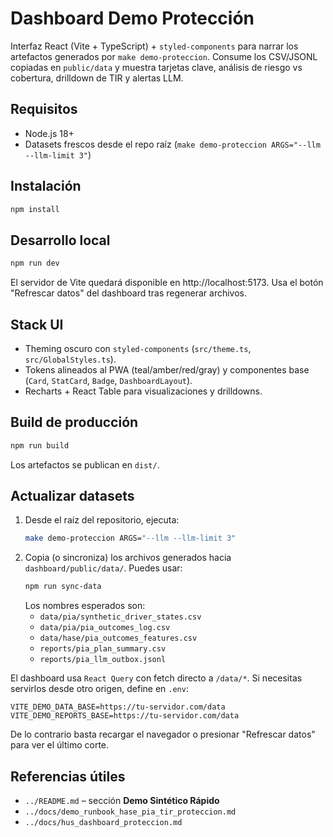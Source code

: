 # Dashboard Demo Protección

Interfaz React (Vite + TypeScript) + `styled-components` para narrar los artefactos generados por `make demo-proteccion`. Consume los CSV/JSONL copiadas en `public/data` y muestra tarjetas clave, análisis de riesgo vs cobertura, drilldown de TIR y alertas LLM.

## Requisitos
- Node.js 18+
- Datasets frescos desde el repo raíz (`make demo-proteccion ARGS="--llm --llm-limit 3"`)

## Instalación
```bash
npm install
```

## Desarrollo local
```bash
npm run dev
```

El servidor de Vite quedará disponible en http://localhost:5173. Usa el botón "Refrescar datos" del dashboard tras regenerar archivos.

## Stack UI
- Theming oscuro con `styled-components` (`src/theme.ts`, `src/GlobalStyles.ts`).
- Tokens alineados al PWA (teal/amber/red/gray) y componentes base (`Card`, `StatCard`, `Badge`, `DashboardLayout`).
- Recharts + React Table para visualizaciones y drilldowns.

## Build de producción
```bash
npm run build
```

Los artefactos se publican en `dist/`.

## Actualizar datasets
1. Desde el raíz del repositorio, ejecuta:
   ```bash
   make demo-proteccion ARGS="--llm --llm-limit 3"
   ```
2. Copia (o sincroniza) los archivos generados hacia `dashboard/public/data/`. Puedes usar:
   ```bash
   npm run sync-data
   ```
   Los nombres esperados son:
   - `data/pia/synthetic_driver_states.csv`
   - `data/pia/pia_outcomes_log.csv`
   - `data/hase/pia_outcomes_features.csv`
   - `reports/pia_plan_summary.csv`
   - `reports/pia_llm_outbox.jsonl`

El dashboard usa `React Query` con fetch directo a `/data/*`. Si necesitas servirlos desde otro origen, define en `.env`:
```
VITE_DEMO_DATA_BASE=https://tu-servidor.com/data
VITE_DEMO_REPORTS_BASE=https://tu-servidor.com/data
```
De lo contrario basta recargar el navegador o presionar "Refrescar datos" para ver el último corte.

## Referencias útiles
- `../README.md` – sección **Demo Sintético Rápido**
- `../docs/demo_runbook_hase_pia_tir_proteccion.md`
- `../docs/hus_dashboard_proteccion.md`
